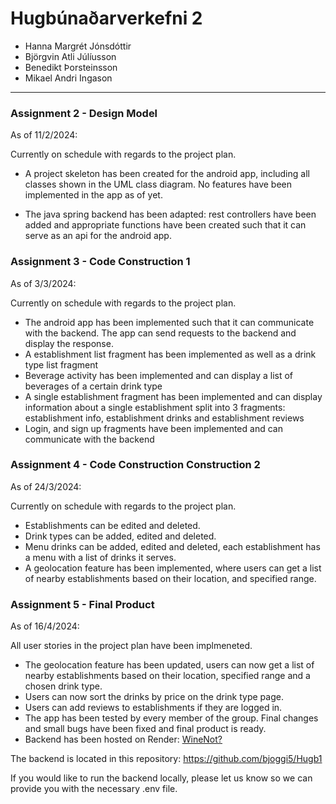 # Hugbúnaðarverkefni 2

- Hanna Margrét Jónsdóttir
- Björgvin Atli Júlíusson
- Benedikt Þorsteinsson
- Mikael Andri Ingason

-------------------------

### Assignment 2 - Design Model

As of 11/2/2024:

Currently on schedule with regards to the project plan.

- A project skeleton has been created for the android app, including all classes shown in the UML class diagram. No features have been implemented in the app as of yet.

- The java spring backend has been adapted: rest controllers have been added and appropriate functions have been created such that it can serve as an api for the android app.

### Assignment 3 - Code Construction 1

As of 3/3/2024:

Currently on schedule with regards to the project plan.

- The android app has been implemented such that it can communicate with the backend. The app can send requests to the backend and display the response.
- A establishment list fragment has been implemented as well as a drink type list fragment
- Beverage activity has been implemented and can display a list of beverages of a certain drink type
- A single establishment fragment has been implemented and can display information about a single establishment split into 3 fragments: establishment info, establishment drinks and establishment reviews
- Login, and sign up fragments have been implemented and can communicate with the backend

### Assignment 4 - Code Construction Construction 2

As of 24/3/2024:

Currently on schedule with regards to the project plan.

- Establishments can be edited and deleted.
- Drink types can be added, edited and deleted.
- Menu drinks can be added, edited and deleted, each establishment has a menu with a list of drinks it serves.
- A geolocation feature has been implemented, where users can get a list of nearby establishments based on their location, and specified range.

### Assignment 5 - Final Product

As of 16/4/2024:

All user stories in the project plan have been implmeneted. 

- The geolocation feature has been updated, users can now get a list of nearby establishments based on their location, specified range and a chosen drink type.
- Users can now sort the drinks by price on the drink type page.
- Users can add reviews to establishments if they are logged in.
- The app has been tested by every member of the group. Final changes and small bugs have been fixed and final product is ready.
- Backend has been hosted on Render: [WineNot?](https://winenot-mday.onrender.com/)

The backend is located in this repository: https://github.com/bjoggi5/Hugb1

If you would like to run the backend locally, please let us know so we can provide you with the necessary .env file.
